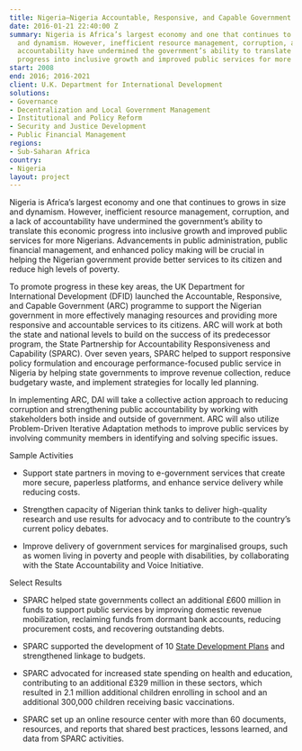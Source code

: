 ```yaml
---
title: Nigeria—Nigeria Accountable, Responsive, and Capable Government (ARC)
date: 2016-01-21 22:40:00 Z
summary: Nigeria is Africa’s largest economy and one that continues to grows in size
  and dynamism. However, inefficient resource management, corruption, and a lack of
  accountability have undermined the government’s ability to translate this economic
  progress into inclusive growth and improved public services for more Nigerians.
start: 2008
end: 2016; 2016-2021
client: U.K. Department for International Development
solutions:
- Governance
- Decentralization and Local Government Management
- Institutional and Policy Reform
- Security and Justice Development
- Public Financial Management
regions:
- Sub-Saharan Africa
country:
- Nigeria
layout: project
---
```


Nigeria is Africa’s largest economy and one that continues to grows in size and dynamism. However, inefficient resource management, corruption, and a lack of accountability have undermined the government’s ability to translate this economic progress into inclusive growth and improved public services for more Nigerians. Advancements in public administration, public financial management, and enhanced policy making will be crucial in helping the Nigerian government provide better services to its citizen and reduce high levels of poverty.

To promote progress in these key areas, the UK Department for International Development (DFID) launched the Accountable, Responsive, and Capable Government (ARC) programme to support the Nigerian government in more effectively managing resources and providing more responsive and accountable services to its citizens. ARC will work at both the state and national levels to build on the success of its predecessor program, the State Partnership for Accountability Responsiveness and Capability (SPARC). Over seven years, SPARC helped to support responsive policy formulation and encourage performance-focused public service in Nigeria by helping state governments to improve revenue collection, reduce budgetary waste, and implement strategies for locally led planning.

In implementing ARC, DAI will take a collective action approach to reducing corruption and strengthening public accountability by working with stakeholders both inside and outside of government. ARC will also utilize Problem-Driven Iterative Adaptation methods to improve public services by involving community members in identifying and solving specific issues.

Sample Activities

* Support state partners in moving to e-government services that create more secure, paperless platforms, and enhance service delivery while reducing costs.


* Strengthen capacity of Nigerian think tanks to deliver high-quality research and use results for advocacy and to contribute to the country’s current policy debates.


* Improve delivery of government services for marginalised groups, such as women living in poverty and people with disabilities, by collaborating with the State Accountability and Voice Initiative.

Select Results

* SPARC helped state governments collect an additional £600 million in funds to support public services by improving domestic revenue mobilization, reclaiming funds from dormant bank accounts, reducing procurement costs, and recovering outstanding debts.


* SPARC supported the development of 10 [State Development Plans](http://www.eldis.org/go/latest-news/news/five-key-lessons-on-effective-governance-reform-from-sparc-nigeria) and strengthened linkage to budgets.


* SPARC advocated for increased state spending on health and education, contributing to an additional £329 million in these sectors, which resulted in 2.1 million additional children enrolling in school and an additional 300,000 children receiving basic vaccinations.


* SPARC set up an online resource center with more than 60 documents, resources, and reports that shared best practices, lessons learned, and data from SPARC activities.